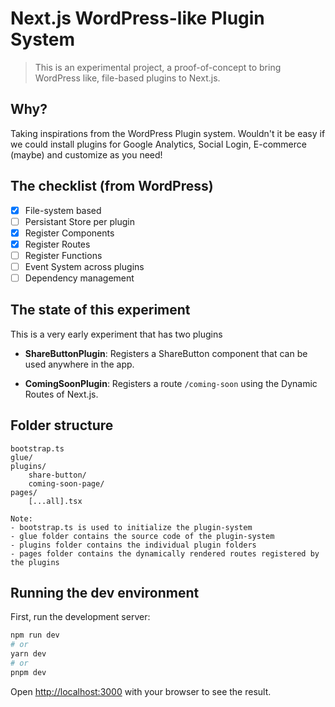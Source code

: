 # Next.js WordPress-like Plugin System

> This is an experimental project, a proof-of-concept to bring WordPress like, file-based plugins to Next.js.

## Why?

Taking inspirations from the WordPress Plugin system. Wouldn't it be easy if we could install plugins for Google Analytics, Social Login, E-commerce (maybe) and customize as you need!

## The checklist (from WordPress)

- [x] File-system based
- [ ] Persistant Store per plugin
- [x] Register Components
- [x] Register Routes
- [ ] Register Functions
- [ ] Event System across plugins
- [ ] Dependency management

## The state of this experiment

This is a very early experiment that has two plugins

- **ShareButtonPlugin**: Registers a ShareButton component that can be used anywhere in the app.

- **ComingSoonPlugin**: Registers a route `/coming-soon` using the Dynamic Routes of Next.js.

## Folder structure

```
bootstrap.ts
glue/
plugins/
    share-button/
    coming-soon-page/
pages/
    [...all].tsx
```

```
Note:
- bootstrap.ts is used to initialize the plugin-system
- glue folder contains the source code of the plugin-system
- plugins folder contains the individual plugin folders
- pages folder contains the dynamically rendered routes registered by the plugins
```

## Running the dev environment

First, run the development server:

```bash
npm run dev
# or
yarn dev
# or
pnpm dev
```

Open [http://localhost:3000](http://localhost:3000) with your browser to see the result.
